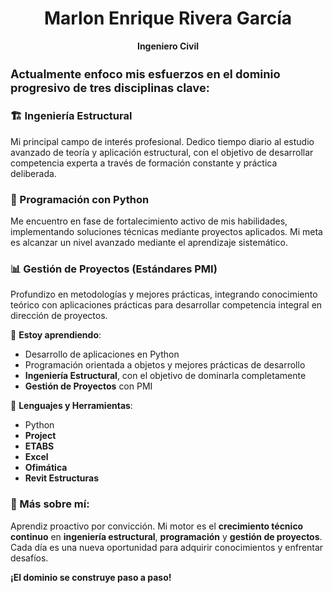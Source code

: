 <div align="center">

# **Marlon Enrique Rivera García**
**Ingeniero Civil**

</div>

<h3 style="font-size: 1.3em; margin-bottom: 10px;">Actualmente enfoco mis esfuerzos en el dominio progresivo de tres disciplinas clave:</h3>

### 🏗️ Ingeniería Estructural
Mi principal campo de interés profesional. Dedico tiempo diario al estudio avanzado de teoría y aplicación estructural, con el objetivo de desarrollar competencia experta a través de formación constante y práctica deliberada.

### 🐍 Programación con Python
Me encuentro en fase de fortalecimiento activo de mis habilidades, implementando soluciones técnicas mediante proyectos aplicados. Mi meta es alcanzar un nivel avanzado mediante el aprendizaje sistemático.

### 📊 Gestión de Proyectos (Estándares PMI)
Profundizo en metodologías y mejores prácticas, integrando conocimiento teórico con aplicaciones prácticas para desarrollar competencia integral en dirección de proyectos.


🚀 **Estoy aprendiendo**:
- Desarrollo de aplicaciones en Python
- Programación orientada a objetos y mejores prácticas de desarrollo
- **Ingeniería Estructural**, con el objetivo de dominarla completamente
- **Gestión de Proyectos** con PMI

🔧 **Lenguajes y Herramientas**:
- Python
- **Project**
- **ETABS**
- **Excel**
- **Ofimática**
- **Revit Estructuras**

### 💬 Más sobre mí:
Aprendiz proactivo por convicción. Mi motor es el **crecimiento técnico continuo** en **ingeniería estructural**, **programación** y **gestión de proyectos**. Cada día es una nueva oportunidad para adquirir conocimientos y enfrentar desafíos.

 
**¡El dominio se construye paso a paso!**
